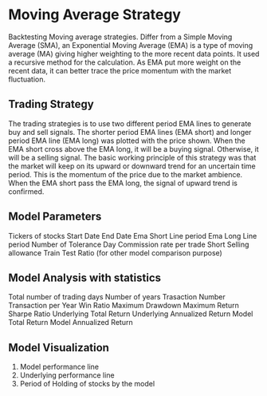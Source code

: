 # Moving Average Strategy
Backtesting Moving average strategies.
Differ from a Simple Moving Average (SMA), an Exponential Moving Average (EMA) is a type of moving average (MA) giving higher weighting to the more recent data points. It used a recursive method for the calculation. As EMA put more weight on the recent data, it can better trace the price momentum with the market fluctuation. 


## Trading Strategy
The trading strategies is to use two different period EMA lines to generate buy and sell signals. The shorter period EMA lines (EMA short) and longer period EMA line (EMA long) was plotted with the price shown. When the EMA short cross above the EMA long, it will be a buying signal. Otherwise, it will be a selling signal. The basic working principle of this strategy was that the market will keep on its upward or downward trend for an uncertain time period. This is the momentum of the price due to the market ambience. When the EMA short pass the EMA long, the signal of upward trend is confirmed.

## Model Parameters
Tickers of stocks
Start Date
End Date
Ema Short Line period
Ema Long Line period
Number of Tolerance Day
Commission rate per trade
Short Selling allowance
Train Test Ratio (for other model comparison purpose)

## Model Analysis with statistics
Total number of trading days 
Number of years 
Trasaction Number
Transaction per Year
Win Ratio
Maximum Drawdown
Maximum Return
Sharpe Ratio
Underlying Total Return
Underlying Annualized Return
Model Total Return
Model Annualized Return

## Model Visualization
1. Model performance line
2. Underlying performance line
3. Period of Holding of stocks by the model

